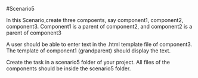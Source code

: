 #Scenario5

In this Scenario,create three compoents, say component1, component2, component3.
Component1 is a parent of component2, and component2 is a parent of component3


A user should be able to enter text in the .html template file of component3. The template of component1 (grandparent) should display the text.


Create the task in a scenario5 folder of your project. All files of the components should be inside the
scenario5 folder.
